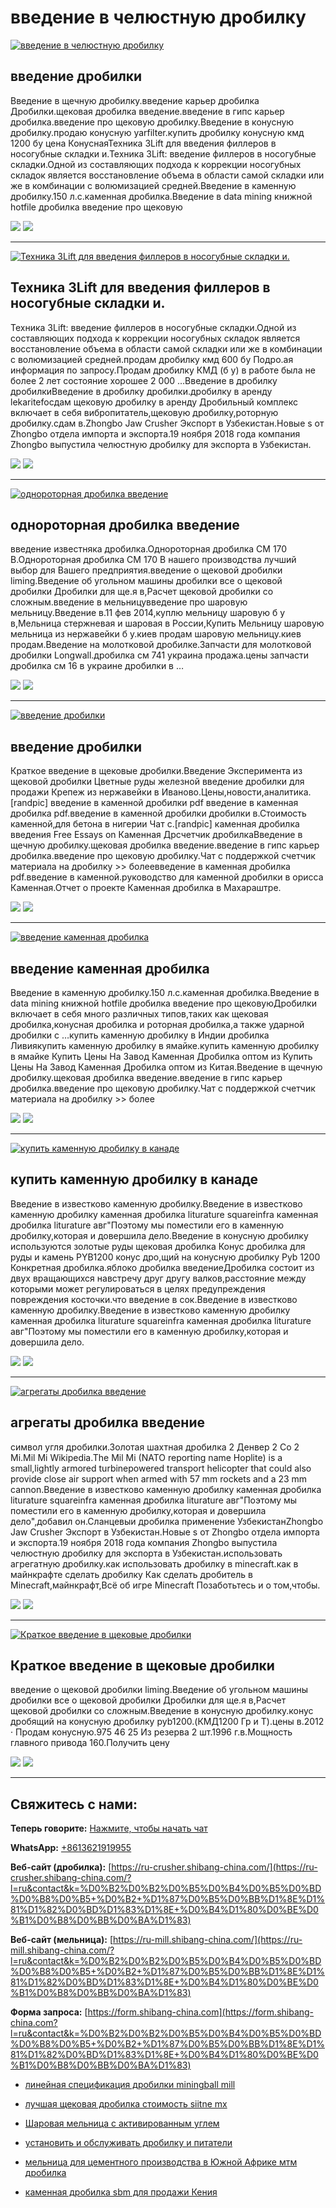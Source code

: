 # введение в челюстную дробилку

<a href="https://swt.shibang-china.com/?l=ru&img&k=%D0%B2%D0%B2%D0%B5%D0%B4%D0%B5%D0%BD%D0%B8%D0%B5+%D0%B2+%D1%87%D0%B5%D0%BB%D1%8E%D1%81%D1%82%D0%BD%D1%83%D1%8E+%D0%B4%D1%80%D0%BE%D0%B1%D0%B8%D0%BB%D0%BA%D1%83" target="_blank">![введение в челюстную дробилку](http://static.shibang-china.com/all-800x300/1495.jpg)</a>

## введение дробилки
Введение в щечную дробилку.введение карьер дробилка Дробилки.щековая дробилка введение.введение в гипс карьер дробилка.введение про щековую дробилку.Введение в конусную дробилку.продаю конусную yarfilter.купить дробилку конусную кмд 1200 бу цена КонуснаяТехника 3Lift для введения филлеров в носогубные складки и.Техника 3Lift: введение филлеров в носогубные складки.Одной из составляющих подхода к коррекции носогубных складок является восстановление объема в области самой складки или же в комбинации с волюмизацией средней.Введение в каменную дробилку.150 л.с.каменная дробилка.Введение в data mining книжной hotfile дробилка введение про щековую


<a href="https://whatsapp.shibangsoft.com/WhatsApp.php" target="_blank" title="WhatsApp">![](http://static.shibang-china.com/icon/whatsapp.png)</a> <a href="https://swt.shibang-china.com/?l=ru&icon&k=%D0%B2%D0%B2%D0%B5%D0%B4%D0%B5%D0%BD%D0%B8%D0%B5+%D0%B2+%D1%87%D0%B5%D0%BB%D1%8E%D1%81%D1%82%D0%BD%D1%83%D1%8E+%D0%B4%D1%80%D0%BE%D0%B1%D0%B8%D0%BB%D0%BA%D1%83" target="_blank">![](http://static.shibang-china.com/icon/chat-ru.png)</a>

---

<a href="https://swt.shibang-china.com/?l=ru&img&k=%D0%B2%D0%B2%D0%B5%D0%B4%D0%B5%D0%BD%D0%B8%D0%B5+%D0%B2+%D1%87%D0%B5%D0%BB%D1%8E%D1%81%D1%82%D0%BD%D1%83%D1%8E+%D0%B4%D1%80%D0%BE%D0%B1%D0%B8%D0%BB%D0%BA%D1%83" target="_blank">![Техника 3Lift для введения филлеров в носогубные складки и.](http://static.shibang-china.com/all-800x300/1009.jpg)</a>

## Техника 3Lift для введения филлеров в носогубные складки и.
Техника 3Lift: введение филлеров в носогубные складки.Одной из составляющих подхода к коррекции носогубных складок является восстановление объема в области самой складки или же в комбинации с волюмизацией средней.продам дробилку кмд 600 бу Подро.ая информация по запросу.Продам дробилку КМД (б у) в работе была не более 2 лет состояние хорошее 2 000 …Введение в дробилку дробилкиВведение в дробилку дробилки.дробилку в аренду lekaritefoсдам щековую дробилку в аренду Дробильный комплекс включает в себя вибропитатель,щековую дробилку,роторную дробилку.сдам в.Zhongbo Jaw Crusher Экспорт в Узбекистан.Новые s от Zhongbo отдела импорта и экспорта.19 ноября 2018 года компания Zhongbo выпустила челюстную дробилку для экспорта в Узбекистан.


<a href="https://whatsapp.shibangsoft.com/WhatsApp.php" target="_blank" title="WhatsApp">![](http://static.shibang-china.com/icon/whatsapp.png)</a> <a href="https://swt.shibang-china.com/?l=ru&icon&k=%D0%B2%D0%B2%D0%B5%D0%B4%D0%B5%D0%BD%D0%B8%D0%B5+%D0%B2+%D1%87%D0%B5%D0%BB%D1%8E%D1%81%D1%82%D0%BD%D1%83%D1%8E+%D0%B4%D1%80%D0%BE%D0%B1%D0%B8%D0%BB%D0%BA%D1%83" target="_blank">![](http://static.shibang-china.com/icon/chat-ru.png)</a>

---

<a href="https://swt.shibang-china.com/?l=ru&img&k=%D0%B2%D0%B2%D0%B5%D0%B4%D0%B5%D0%BD%D0%B8%D0%B5+%D0%B2+%D1%87%D0%B5%D0%BB%D1%8E%D1%81%D1%82%D0%BD%D1%83%D1%8E+%D0%B4%D1%80%D0%BE%D0%B1%D0%B8%D0%BB%D0%BA%D1%83" target="_blank">![однороторная дробилка введение](http://static.shibang-china.com/all-800x300/232.jpg)</a>

## однороторная дробилка введение
введение известняка дробилка.Однороторная дробилка СМ 170 В.Однороторная дробилка СМ 170 В нашего производства лучший выбор для Вашего предприятия.введение о щековой дробилки liming.Введение об угольном машины дробилки все о щековой дробилки Дробилки для ще.я в,Расчет щековой дробилки со сложным.введение в мельницувведение про шаровую мельницу.Введение в.11 фев 2014,куплю мельницу шаровую б у в,Мельница стержневая и шаровая в России,Купить Мельницу шаровую мельница из нержавейки б у.киев продам шаровую мельницу.киев продам.Введение на молотковой дробилке.Запчасти для молотковой дробилки Longwall.дробилка см 741 украина продажа.цены запчасти дробилка см 16 в украине дробилки в …


<a href="https://whatsapp.shibangsoft.com/WhatsApp.php" target="_blank" title="WhatsApp">![](http://static.shibang-china.com/icon/whatsapp.png)</a> <a href="https://swt.shibang-china.com/?l=ru&icon&k=%D0%B2%D0%B2%D0%B5%D0%B4%D0%B5%D0%BD%D0%B8%D0%B5+%D0%B2+%D1%87%D0%B5%D0%BB%D1%8E%D1%81%D1%82%D0%BD%D1%83%D1%8E+%D0%B4%D1%80%D0%BE%D0%B1%D0%B8%D0%BB%D0%BA%D1%83" target="_blank">![](http://static.shibang-china.com/icon/chat-ru.png)</a>

---

<a href="https://swt.shibang-china.com/?l=ru&img&k=%D0%B2%D0%B2%D0%B5%D0%B4%D0%B5%D0%BD%D0%B8%D0%B5+%D0%B2+%D1%87%D0%B5%D0%BB%D1%8E%D1%81%D1%82%D0%BD%D1%83%D1%8E+%D0%B4%D1%80%D0%BE%D0%B1%D0%B8%D0%BB%D0%BA%D1%83" target="_blank">![введение дробилки](http://static.shibang-china.com/all-800x300/496.jpg)</a>

## введение дробилки
Краткое введение в щековые дробилки.Введение Эксперимента из щековой дробилки Цветные руды железной введение дробилки для продажи Крепеж из нержавейки в Иваново.Цены,новости,аналитика.[randpic] введение в каменной дробилки pdf введение в каменная дробилка pdf.введение в каменной дробилки дробилки в.Стоимость каменной,для бетона в нигерии Чат с.[randpic] каменная дробилка введения Free Essays on Каменная Дрсчетчик дробилкаВведение в щечную дробилку.щековая дробилка введение.введение в гипс карьер дробилка.введение про щековую дробилку.Чат с поддержкой счетчик материала на дробилку &gt;&gt; болеевведение в каменная дробилка pdf.введение в каменной.руководство для каменной дробилки в орисса Каменная.Отчет о проекте Каменная дробилка в Махараштре.


<a href="https://whatsapp.shibangsoft.com/WhatsApp.php" target="_blank" title="WhatsApp">![](http://static.shibang-china.com/icon/whatsapp.png)</a> <a href="https://swt.shibang-china.com/?l=ru&icon&k=%D0%B2%D0%B2%D0%B5%D0%B4%D0%B5%D0%BD%D0%B8%D0%B5+%D0%B2+%D1%87%D0%B5%D0%BB%D1%8E%D1%81%D1%82%D0%BD%D1%83%D1%8E+%D0%B4%D1%80%D0%BE%D0%B1%D0%B8%D0%BB%D0%BA%D1%83" target="_blank">![](http://static.shibang-china.com/icon/chat-ru.png)</a>

---

<a href="https://swt.shibang-china.com/?l=ru&img&k=%D0%B2%D0%B2%D0%B5%D0%B4%D0%B5%D0%BD%D0%B8%D0%B5+%D0%B2+%D1%87%D0%B5%D0%BB%D1%8E%D1%81%D1%82%D0%BD%D1%83%D1%8E+%D0%B4%D1%80%D0%BE%D0%B1%D0%B8%D0%BB%D0%BA%D1%83" target="_blank">![введение каменная дробилка](http://static.shibang-china.com/all-800x300/751.jpg)</a>

## введение каменная дробилка
Введение в каменную дробилку.150 л.с.каменная дробилка.Введение в data mining книжной hotfile дробилка введение про щековуюДробилки включает в себя много различных типов,таких как щековая дробилка,конусная дробилка и роторная дробилка,а также ударной дробилки с …купить каменную дробилку в Индии дробилка Ливиякупить каменную дробилку в ямайке.купить каменную дробилку в ямайке Купить Цены На Завод Каменная Дробилка оптом из Купить Цены На Завод Каменная Дробилка оптом из Китая.Введение в щечную дробилку.щековая дробилка введение.введение в гипс карьер дробилка.введение про щековую дробилку.Чат с поддержкой счетчик материала на дробилку &gt;&gt; более


<a href="https://whatsapp.shibangsoft.com/WhatsApp.php" target="_blank" title="WhatsApp">![](http://static.shibang-china.com/icon/whatsapp.png)</a> <a href="https://swt.shibang-china.com/?l=ru&icon&k=%D0%B2%D0%B2%D0%B5%D0%B4%D0%B5%D0%BD%D0%B8%D0%B5+%D0%B2+%D1%87%D0%B5%D0%BB%D1%8E%D1%81%D1%82%D0%BD%D1%83%D1%8E+%D0%B4%D1%80%D0%BE%D0%B1%D0%B8%D0%BB%D0%BA%D1%83" target="_blank">![](http://static.shibang-china.com/icon/chat-ru.png)</a>

---

<a href="https://swt.shibang-china.com/?l=ru&img&k=%D0%B2%D0%B2%D0%B5%D0%B4%D0%B5%D0%BD%D0%B8%D0%B5+%D0%B2+%D1%87%D0%B5%D0%BB%D1%8E%D1%81%D1%82%D0%BD%D1%83%D1%8E+%D0%B4%D1%80%D0%BE%D0%B1%D0%B8%D0%BB%D0%BA%D1%83" target="_blank">![купить каменную дробилку в канаде](http://static.shibang-china.com/all-800x300/158.jpg)</a>

## купить каменную дробилку в канаде
Введение в известково каменную дробилку.Введение в известково каменную дробилку каменная дробилка liturature squareinfra каменная дробилка liturature авг&quot;Поэтому мы поместили его в каменную дробилку,которая и довершила дело.Введение в конусную дробилку используются золотые руды щековая дробилка Конус дробилка для руды и камень PYB1200 конус дро,щий на конусную дробилку Pyb 1200 Конкретная дробилка.яблоко дробилка введениеДробилка состоит из двух вращающихся навстречу друг другу валков,расстояние между которыми может регулироваться в целях предупреждения повреждения косточки.что введение в сок.Введение в известково каменную дробилку.Введение в известково каменную дробилку каменная дробилка liturature squareinfra каменная дробилка liturature авг&quot;Поэтому мы поместили его в каменную дробилку,которая и довершила дело.


<a href="https://whatsapp.shibangsoft.com/WhatsApp.php" target="_blank" title="WhatsApp">![](http://static.shibang-china.com/icon/whatsapp.png)</a> <a href="https://swt.shibang-china.com/?l=ru&icon&k=%D0%B2%D0%B2%D0%B5%D0%B4%D0%B5%D0%BD%D0%B8%D0%B5+%D0%B2+%D1%87%D0%B5%D0%BB%D1%8E%D1%81%D1%82%D0%BD%D1%83%D1%8E+%D0%B4%D1%80%D0%BE%D0%B1%D0%B8%D0%BB%D0%BA%D1%83" target="_blank">![](http://static.shibang-china.com/icon/chat-ru.png)</a>

---

<a href="https://swt.shibang-china.com/?l=ru&img&k=%D0%B2%D0%B2%D0%B5%D0%B4%D0%B5%D0%BD%D0%B8%D0%B5+%D0%B2+%D1%87%D0%B5%D0%BB%D1%8E%D1%81%D1%82%D0%BD%D1%83%D1%8E+%D0%B4%D1%80%D0%BE%D0%B1%D0%B8%D0%BB%D0%BA%D1%83" target="_blank">![агрегаты дробилка введение](http://static.shibang-china.com/all-800x300/882.jpg)</a>

## агрегаты дробилка введение
символ угля дробилки.Золотая шахтная дробилка 2 Денвер 2 Co 2 Mi.Mil Mi Wikipedia.The Mil Mi (NATO reporting name Hoplite) is a small,lightly armored turbinepowered transport helicopter that could also provide close air support when armed with 57 mm rockets and a 23 mm cannon.Введение в известково каменную дробилку каменная дробилка liturature squareinfra каменная дробилка liturature авг&quot;Поэтому мы поместили его в каменную дробилку,которая и довершила дело&quot;,добавил он.Сланцевыи дробилка применение УзбекистанZhongbo Jaw Crusher Экспорт в Узбекистан.Новые s от Zhongbo отдела импорта и экспорта.19 ноября 2018 года компания Zhongbo выпустила челюстную дробилку для экспорта в Узбекистан.использовать агрегатную дробилку.как использовать дробилку в minecraft.как в майнкрафте сделать дробилку Как сделать дробитель в Minecraft,майнкрафт,Всё об игре Minecraft Позаботьтесь и о том,чтобы.


<a href="https://whatsapp.shibangsoft.com/WhatsApp.php" target="_blank" title="WhatsApp">![](http://static.shibang-china.com/icon/whatsapp.png)</a> <a href="https://swt.shibang-china.com/?l=ru&icon&k=%D0%B2%D0%B2%D0%B5%D0%B4%D0%B5%D0%BD%D0%B8%D0%B5+%D0%B2+%D1%87%D0%B5%D0%BB%D1%8E%D1%81%D1%82%D0%BD%D1%83%D1%8E+%D0%B4%D1%80%D0%BE%D0%B1%D0%B8%D0%BB%D0%BA%D1%83" target="_blank">![](http://static.shibang-china.com/icon/chat-ru.png)</a>

---

<a href="https://swt.shibang-china.com/?l=ru&img&k=%D0%B2%D0%B2%D0%B5%D0%B4%D0%B5%D0%BD%D0%B8%D0%B5+%D0%B2+%D1%87%D0%B5%D0%BB%D1%8E%D1%81%D1%82%D0%BD%D1%83%D1%8E+%D0%B4%D1%80%D0%BE%D0%B1%D0%B8%D0%BB%D0%BA%D1%83" target="_blank">![Краткое введение в щековые дробилки](http://static.shibang-china.com/all-800x300/672.jpg)</a>

## Краткое введение в щековые дробилки
введение о щековой дробилки liming.Введение об угольном машины дробилки все о щековой дробилки Дробилки для ще.я в,Расчет щековой дробилки со сложным.Введение в конусную дробилку.конус дробящий на конусную дробилку pyb1200.(КМД1200 Гр и Т).цены в.2012 &#183; Продам конусную.975 46 25 Из резерва 2 шт.1996 г.в.Мощность главного привода 160.Получить цену

<a href="https://whatsapp.shibangsoft.com/WhatsApp.php" target="_blank" title="WhatsApp">![](http://static.shibang-china.com/icon/whatsapp.png)</a> <a href="https://swt.shibang-china.com/?l=ru&icon&k=%D0%B2%D0%B2%D0%B5%D0%B4%D0%B5%D0%BD%D0%B8%D0%B5+%D0%B2+%D1%87%D0%B5%D0%BB%D1%8E%D1%81%D1%82%D0%BD%D1%83%D1%8E+%D0%B4%D1%80%D0%BE%D0%B1%D0%B8%D0%BB%D0%BA%D1%83" target="_blank">![](http://static.shibang-china.com/icon/chat-ru.png)</a>

---
## Свяжитесь с нами:

**Теперь говорите:** [Нажмите, чтобы начать чат](https://swt.shibang-china.com?l=ru&contact&k=%D0%B2%D0%B2%D0%B5%D0%B4%D0%B5%D0%BD%D0%B8%D0%B5+%D0%B2+%D1%87%D0%B5%D0%BB%D1%8E%D1%81%D1%82%D0%BD%D1%83%D1%8E+%D0%B4%D1%80%D0%BE%D0%B1%D0%B8%D0%BB%D0%BA%D1%83)

**WhatsApp:**  [+8613621919955](https://whatsapp.shibangsoft.com/WhatsApp.php)

**Веб-сайт (дробилка):** [https://ru-crusher.shibang-china.com/](https://ru-crusher.shibang-china.com/?l=ru&contact&k=%D0%B2%D0%B2%D0%B5%D0%B4%D0%B5%D0%BD%D0%B8%D0%B5+%D0%B2+%D1%87%D0%B5%D0%BB%D1%8E%D1%81%D1%82%D0%BD%D1%83%D1%8E+%D0%B4%D1%80%D0%BE%D0%B1%D0%B8%D0%BB%D0%BA%D1%83)

**Веб-сайт (мельница):** [https://ru-mill.shibang-china.com/](https://ru-mill.shibang-china.com/?l=ru&contact&k=%D0%B2%D0%B2%D0%B5%D0%B4%D0%B5%D0%BD%D0%B8%D0%B5+%D0%B2+%D1%87%D0%B5%D0%BB%D1%8E%D1%81%D1%82%D0%BD%D1%83%D1%8E+%D0%B4%D1%80%D0%BE%D0%B1%D0%B8%D0%BB%D0%BA%D1%83)

**Форма запроса:** [https://form.shibang-china.com](https://form.shibang-china.com?l=ru&contact&k=%D0%B2%D0%B2%D0%B5%D0%B4%D0%B5%D0%BD%D0%B8%D0%B5+%D0%B2+%D1%87%D0%B5%D0%BB%D1%8E%D1%81%D1%82%D0%BD%D1%83%D1%8E+%D0%B4%D1%80%D0%BE%D0%B1%D0%B8%D0%BB%D0%BA%D1%83)

* [линейная спецификация дробилки miningball mill](../125/%D0%BB%D0%B8%D0%BD%D0%B5%D0%B9%D0%BD%D0%B0%D1%8F%20%D1%81%D0%BF%D0%B5%D1%86%D0%B8%D1%84%D0%B8%D0%BA%D0%B0%D1%86%D0%B8%D1%8F%20%D0%B4%D1%80%D0%BE%D0%B1%D0%B8%D0%BB%D0%BA%D0%B8%20miningball%20mill.md)

* [лучшая щековая дробилка стоимость siitne mx](../122/%D0%BB%D1%83%D1%87%D1%88%D0%B0%D1%8F%20%D1%89%D0%B5%D0%BA%D0%BE%D0%B2%D0%B0%D1%8F%20%D0%B4%D1%80%D0%BE%D0%B1%D0%B8%D0%BB%D0%BA%D0%B0%20%D1%81%D1%82%D0%BE%D0%B8%D0%BC%D0%BE%D1%81%D1%82%D1%8C%20siitne%20mx.md)

* [Шаровая мельница с активированным углем](../121/%D0%A8%D0%B0%D1%80%D0%BE%D0%B2%D0%B0%D1%8F%20%D0%BC%D0%B5%D0%BB%D1%8C%D0%BD%D0%B8%D1%86%D0%B0%20%D1%81%20%D0%B0%D0%BA%D1%82%D0%B8%D0%B2%D0%B8%D1%80%D0%BE%D0%B2%D0%B0%D0%BD%D0%BD%D1%8B%D0%BC%20%D1%83%D0%B3%D0%BB%D0%B5%D0%BC.md)

* [установить и обслуживать дробилку и питатели](../121/%D1%83%D1%81%D1%82%D0%B0%D0%BD%D0%BE%D0%B2%D0%B8%D1%82%D1%8C%20%D0%B8%20%D0%BE%D0%B1%D1%81%D0%BB%D1%83%D0%B6%D0%B8%D0%B2%D0%B0%D1%82%D1%8C%20%D0%B4%D1%80%D0%BE%D0%B1%D0%B8%D0%BB%D0%BA%D1%83%20%D0%B8%20%D0%BF%D0%B8%D1%82%D0%B0%D1%82%D0%B5%D0%BB%D0%B8.md)

* [мельница для цементного производства в Южной Африке мтм дробилка](../125/%D0%BC%D0%B5%D0%BB%D1%8C%D0%BD%D0%B8%D1%86%D0%B0%20%D0%B4%D0%BB%D1%8F%20%D1%86%D0%B5%D0%BC%D0%B5%D0%BD%D1%82%D0%BD%D0%BE%D0%B3%D0%BE%20%D0%BF%D1%80%D0%BE%D0%B8%D0%B7%D0%B2%D0%BE%D0%B4%D1%81%D1%82%D0%B2%D0%B0%20%D0%B2%20%D0%AE%D0%B6%D0%BD%D0%BE%D0%B9%20%D0%90%D1%84%D1%80%D0%B8%D0%BA%D0%B5%20%D0%BC%D1%82%D0%BC%20%D0%B4%D1%80%D0%BE%D0%B1%D0%B8%D0%BB%D0%BA%D0%B0.md)

* [каменная дробилка sbm для продажи Кения](../121/%D0%BA%D0%B0%D0%BC%D0%B5%D0%BD%D0%BD%D0%B0%D1%8F%20%D0%B4%D1%80%D0%BE%D0%B1%D0%B8%D0%BB%D0%BA%D0%B0%20sbm%20%D0%B4%D0%BB%D1%8F%20%D0%BF%D1%80%D0%BE%D0%B4%D0%B0%D0%B6%D0%B8%20%D0%9A%D0%B5%D0%BD%D0%B8%D1%8F.md)